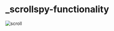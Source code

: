 # _scrollspy-functionality
![scroll](https://user-images.githubusercontent.com/48913682/95672044-5cce7900-0b95-11eb-828c-d8bb0f8c4e93.PNG)

